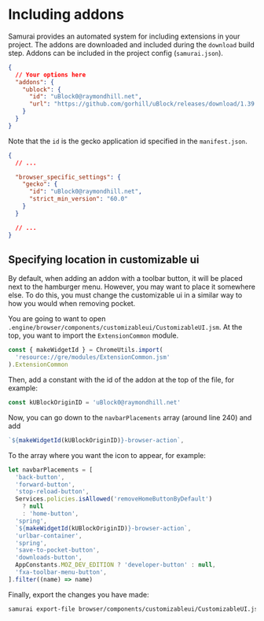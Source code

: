 # Including addons

Samurai provides an automated system for including extensions in your project. The addons are downloaded and included during the `download` build step. Addons can be included in the project config (`samurai.json`).

```json
{
  // Your options here
  "addons": {
    "ublock": {
      "id": "uBlock0@raymondhill.net",
      "url": "https://github.com/gorhill/uBlock/releases/download/1.39.0/uBlock0_1.39.0.firefox.xpi"
    }
  }
}
```

Note that the `id` is the gecko application id specified in the `manifest.json`.

```json
{
  // ...

  "browser_specific_settings": {
    "gecko": {
      "id": "uBlock0@raymondhill.net",
      "strict_min_version": "60.0"
    }
  }

  // ...
}
```

## Specifying location in customizable ui

By default, when adding an addon with a toolbar button, it will be placed next to the hamburger menu. However, you may want to place it somewhere else. To do this, you must change the customizable ui in a similar way to how you would when removing pocket.

You are going to want to open `.engine/browser/components/customizableui/CustomizableUI.jsm`. At the top, you want to import the `ExtensionCommon` module.

```js
const { makeWidgetId } = ChromeUtils.import(
  'resource://gre/modules/ExtensionCommon.jsm'
).ExtensionCommon
```

Then, add a constant with the id of the addon at the top of the file, for example:

```js
const kUBlockOriginID = 'uBlock0@raymondhill.net'
```

Now, you can go down to the `navbarPlacements` array (around line 240) and add

```js
`${makeWidgetId(kUBlockOriginID)}-browser-action`,
```

To the array where you want the icon to appear, for example:

```js
let navbarPlacements = [
  'back-button',
  'forward-button',
  'stop-reload-button',
  Services.policies.isAllowed('removeHomeButtonByDefault')
    ? null
    : 'home-button',
  'spring',
  `${makeWidgetId(kUBlockOriginID)}-browser-action`,
  'urlbar-container',
  'spring',
  'save-to-pocket-button',
  'downloads-button',
  AppConstants.MOZ_DEV_EDITION ? 'developer-button' : null,
  'fxa-toolbar-menu-button',
].filter((name) => name)
```

Finally, export the changes you have made:

```sh
samurai export-file browser/components/customizableui/CustomizableUI.jsm
```
